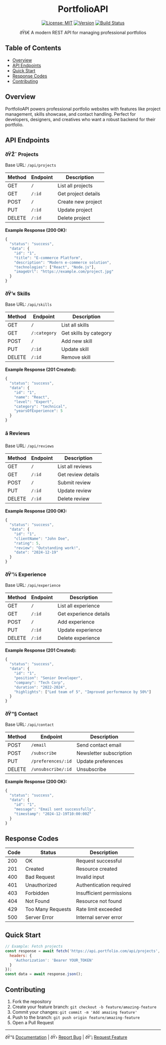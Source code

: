 <div align="center">

# PortfolioAPI

[![License: MIT](https://img.shields.io/badge/License-MIT-yellow.svg)](https://opensource.org/licenses/MIT)
[![Version](https://img.shields.io/badge/version-1.0.0-blue.svg)](https://semver.org)
[![Build Status](https://img.shields.io/badge/build-passing-brightgreen.svg)](https://github.com/yourusername/portfolioapi)

ðŸš€ A modern REST API for managing professional portfolios
</div>

## Table of Contents
- [Overview](#overview)
- [API Endpoints](#api-endpoints)
- [Quick Start](#quick-start)
- [Response Codes](#response-codes)
- [Contributing](#contributing)

## Overview

PortfolioAPI powers professional portfolio websites with features like project management, skills showcase, and contact handling. Perfect for developers, designers, and creatives who want a robust backend for their portfolio.

## API Endpoints

### ðŸŽ¯ Projects
Base URL: `/api/projects`

| Method | Endpoint | Description |
|--------|----------|-------------|
| GET | `/` | List all projects |
| GET | `/:id` | Get project details |
| POST | `/` | Create new project |
| PUT | `/:id` | Update project |
| DELETE | `/:id` | Delete project |

**Example Response (200 OK):**
```javascript
{
  "status": "success",
  "data": {
    "id": "1",
    "title": "E-commerce Platform",
    "description": "Modern e-commerce solution",
    "technologies": ["React", "Node.js"],
    "imageUrl": "https://example.com/project.jpg"
  }
}
```

### ðŸ’« Skills
Base URL: `/api/skills`

| Method | Endpoint | Description |
|--------|----------|-------------|
| GET | `/` | List all skills |
| GET | `/:category` | Get skills by category |
| POST | `/` | Add new skill |
| PUT | `/:id` | Update skill |
| DELETE | `/:id` | Remove skill |

**Example Response (201 Created):**
```javascript
{
  "status": "success",
  "data": {
    "id": "1",
    "name": "React",
    "level": "Expert",
    "category": "technical",
    "yearsOfExperience": 5
  }
}
```

### â­ Reviews
Base URL: `/api/reviews`

| Method | Endpoint | Description |
|--------|----------|-------------|
| GET | `/` | List all reviews |
| GET | `/:id` | Get review details |
| POST | `/` | Submit review |
| PUT | `/:id` | Update review |
| DELETE | `/:id` | Delete review |

**Example Response (200 OK):**
```javascript
{
  "status": "success",
  "data": {
    "id": "1",
    "clientName": "John Doe",
    "rating": 5,
    "review": "Outstanding work!",
    "date": "2024-12-19"
  }
}
```

### ðŸ’¼ Experience
Base URL: `/api/experience`

| Method | Endpoint | Description |
|--------|----------|-------------|
| GET | `/` | List all experience |
| GET | `/:id` | Get experience details |
| POST | `/` | Add experience |
| PUT | `/:id` | Update experience |
| DELETE | `/:id` | Delete experience |

**Example Response (201 Created):**
```javascript
{
  "status": "success",
  "data": {
    "id": "1",
    "position": "Senior Developer",
    "company": "Tech Corp",
    "duration": "2022-2024",
    "highlights": ["Led team of 5", "Improved performance by 50%"]
  }
}
```

### ðŸ“§ Contact
Base URL: `/api/contact`

| Method | Endpoint | Description |
|--------|----------|-------------|
| POST | `/email` | Send contact email |
| POST | `/subscribe` | Newsletter subscription |
| PUT | `/preferences/:id` | Update preferences |
| DELETE | `/unsubscribe/:id` | Unsubscribe |

**Example Response (200 OK):**
```javascript
{
  "status": "success",
  "data": {
    "id": "1",
    "message": "Email sent successfully",
    "timestamp": "2024-12-19T10:00:00Z"
  }
}
```

## Response Codes

| Code | Status | Description |
|------|---------|------------|
| 200 | OK | Request successful |
| 201 | Created | Resource created |
| 400 | Bad Request | Invalid input |
| 401 | Unauthorized | Authentication required |
| 403 | Forbidden | Insufficient permissions |
| 404 | Not Found | Resource not found |
| 429 | Too Many Requests | Rate limit exceeded |
| 500 | Server Error | Internal server error |

## Quick Start

```javascript
// Example: Fetch projects
const response = await fetch('https://api.portfolio.com/api/projects', {
  headers: {
    'Authorization': 'Bearer YOUR_TOKEN'
  }
});
const data = await response.json();
```

## Contributing

1. Fork the repository
2. Create your feature branch: `git checkout -b feature/amazing-feature`
3. Commit your changes: `git commit -m 'Add amazing feature'`
4. Push to the branch: `git push origin feature/amazing-feature`
5. Open a Pull Request

---

ðŸ“š [Documentation](https://docs.portfolioapi.com) | ðŸ› [Report
Bug](https://github.com/yourusername/portfolioapi/issues) | ðŸ’¡ [Request
Feature](https://github.com/yourusername/portfolioapi/issues)